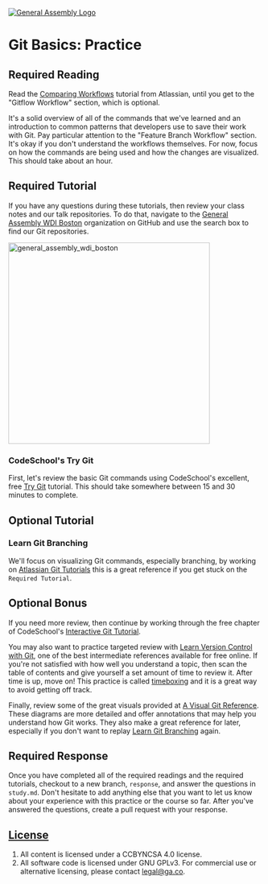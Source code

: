 [![General Assembly Logo](https://camo.githubusercontent.com/1a91b05b8f4d44b5bbfb83abac2b0996d8e26c92/687474703a2f2f692e696d6775722e636f6d2f6b6538555354712e706e67)](https://generalassemb.ly/education/web-development-immersive)

# Git Basics: Practice

## Required Reading

Read the [Comparing Workflows](https://www.atlassian.com/git/tutorials/comparing-workflows)
tutorial from Atlassian, until you get to the "Gitflow Workflow" section, which
is optional.

It's a solid overview of all of the commands that we've learned and an
introduction to common patterns that developers use to save their work with Git.
Pay particular attention to the "Feature Branch Workflow" section. It's okay if
you don't understand the workflows themselves. For now, focus on how the
commands are being used and how the changes are visualized. This should take
about an hour.

## Required Tutorial

If you have any questions during these tutorials, then review your class notes
and our talk repositories. To do that, navigate to the [General Assembly WDI Boston](https://git.generalassemb.ly/ga-wdi-boston)
organization on GitHub and use the search box to find our Git repositories.

<img width="400"
     alt="general_assembly_wdi_boston"
     src="https://cloud.githubusercontent.com/assets/388761/10182069/3932739e-66ee-11e5-8763-aa99f76510bf.png">

### CodeSchool's Try Git

First, let's review the basic Git commands using CodeSchool's excellent, free
[Try Git](https://try.github.io/levels/1/challenges/1) tutorial. This should
take somewhere between 15 and 30 minutes to complete.

## Optional Tutorial

### Learn Git Branching

We'll focus on visualizing Git commands, especially branching, by working on [Atlassian Git Tutorials](https://www.atlassian.com/git/tutorials/using-branches)
this is a great reference if you get stuck on the `Required Tutorial`.

## Optional Bonus

If you need more review, then continue by working through the free chapter of
CodeSchool's [Interactive Git Tutorial](https://www.codeschool.com/courses/git-real).

You may also want to practice targeted review with [Learn Version Control with Git](http://www.git-tower.com/learn/git/ebook/),
one of the best intermediate references available for free online. If you're
not satisfied with how well you understand a topic, then scan the table of
contents and give yourself a set amount of time to review it. After time is up,
move on! This practice is called [timeboxing](https://en.wikipedia.org/wiki/Timeboxing)
and it is a great way to avoid getting off track.

Finally, review some of the great visuals provided at [A Visual Git Reference](http://marklodato.github.io/visual-git-guide/index-en.html).
These diagrams are more detailed and offer annotations that may help you
understand how Git works. They also make a great reference for later,
especially if you don't want to replay [Learn Git Branching](http://pcottle.github.io/learnGitBranching/)
again.

## Required Response

Once you have completed all of the required readings and the required tutorials,
checkout to a new branch, `response`, and answer the questions in `study.md`.
Don't hesitate to add anything else that you want to let us know about your
experience with this practice or the course so far. After you've answered the
questions, create a pull request with your response.

## [License](LICENSE)

1.  All content is licensed under a CC­BY­NC­SA 4.0 license.
1.  All software code is licensed under GNU GPLv3. For commercial use or
    alternative licensing, please contact legal@ga.co.

